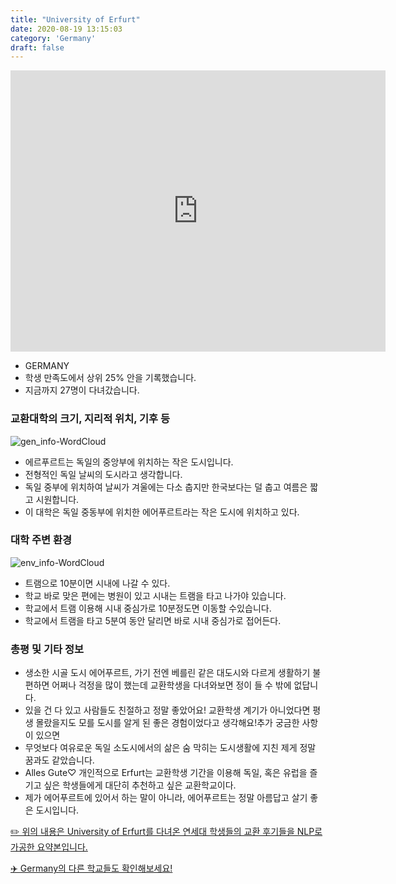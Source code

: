```yaml
---
title: "University of Erfurt"
date: 2020-08-19 13:15:03
category: 'Germany'
draft: false
---
```


<iframe
width="600"
height="450"
frameborder="0" style="border:0"
src="https://www.google.com/maps/embed/v1/place?key=AIzaSyC9e1AME-pVmWC4hBpFdu5S4dKzyepa3HQ&q=University+of+Erfurt&center=50.990663700000006,11.010794&zoom=14" allowfullscreen>
</iframe>

* GERMANY
* 학생 만족도에서 상위 25% 안을 기록했습니다.
* 지금까지 27명이 다녀갔습니다. 

### 교환대학의 크기, 지리적 위치, 기후 등

![gen_info-WordCloud](../univ_wordclouds_okt/gen_info/DE000015_gen_info_okt.png)

* 에르푸르트는 독일의 중앙부에 위치하는 작은 도시입니다.
* 전형적인 독일 날씨의 도시라고 생각합니다.
* 독일 중부에 위치하여 날씨가 겨울에는 다소 춥지만 한국보다는 덜 춥고 여름은 짧고 시원합니다.
* 이 대학은 독일 중동부에 위치한 에어푸르트라는 작은 도시에 위치하고 있다.


### 대학 주변 환경

![env_info-WordCloud](../univ_wordclouds_okt/env_info/DE000015_env_info_okt.png)

* 트램으로 10분이면 시내에 나갈 수 있다.
* 학교 바로 맞은 편에는 병원이 있고 시내는 트램을 타고 나가야 있습니다.
* 학교에서 트램 이용해 시내 중심가로 10분정도면 이동할 수있습니다.
* 학교에서 트램을 타고 5분여 동안 달리면 바로 시내 중심가로 접어든다.


### 총평 및 기타 정보 
* 생소한 시골 도시 에어푸르트, 가기 전엔 베를린 같은 대도시와 다르게 생활하기 불편하면 어쩌나 걱정을 많이 했는데 교환학생을 다녀와보면 정이 들 수 밖에 없답니다.
* 있을 건 다 있고 사람들도 친절하고 정말 좋았어요! 교환학생 계기가 아니었다면 평생 몰랐을지도 모를 도시를 알게 된 좋은 경험이었다고 생각해요!추가 궁금한 사항이 있으면
* 무엇보다 여유로운 독일 소도시에서의 삶은 숨 막히는 도시생활에 지친 제게 정말 꿈과도 같았습니다.
* Alles Gute♡ 개인적으로 Erfurt는 교환학생 기간을 이용해 독일, 혹은 유럽을 즐기고 싶은 학생들에게 대단히 추천하고 싶은 교환학교이다.
* 제가 에어푸르트에 있어서 하는 말이 아니라, 에어푸르트는 정말 아름답고 살기 좋은 도시입니다.


[✏️ 위의 내용은 University of Erfurt를 다녀온 연세대 학생들의 교환 후기들을 NLP로 가공한 요약본입니다.](http://oia.yonsei.ac.kr/partner/expReport.asp?ucode=DE000015&bgbn=A)

[✈️ Germany의 다른 학교들도 확인해보세요!](https://yonsei-exchange.netlify.app/?category=Germany)
